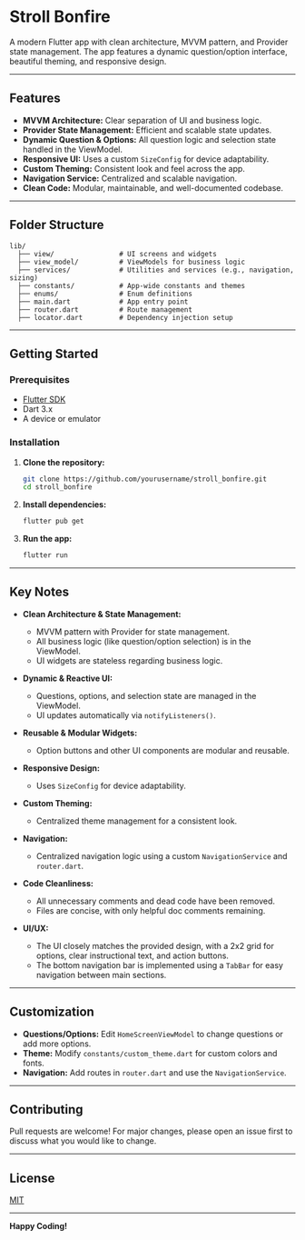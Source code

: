 # Stroll Bonfire

A modern Flutter app with clean architecture, MVVM pattern, and Provider state management. The app features a dynamic question/option interface, beautiful theming, and responsive design.

---

## Features

- **MVVM Architecture:** Clear separation of UI and business logic.
- **Provider State Management:** Efficient and scalable state updates.
- **Dynamic Question & Options:** All question logic and selection state handled in the ViewModel.
- **Responsive UI:** Uses a custom `SizeConfig` for device adaptability.
- **Custom Theming:** Consistent look and feel across the app.
- **Navigation Service:** Centralized and scalable navigation.
- **Clean Code:** Modular, maintainable, and well-documented codebase.

---

## Folder Structure

```
lib/
  ├── view/                # UI screens and widgets
  ├── view_model/          # ViewModels for business logic
  ├── services/            # Utilities and services (e.g., navigation, sizing)
  ├── constants/           # App-wide constants and themes
  ├── enums/               # Enum definitions
  ├── main.dart            # App entry point
  ├── router.dart          # Route management
  ├── locator.dart         # Dependency injection setup
```

---

## Getting Started

### Prerequisites

- [Flutter SDK](https://flutter.dev/docs/get-started/install)
- Dart 3.x
- A device or emulator

### Installation

1. **Clone the repository:**
   ```bash
   git clone https://github.com/yourusername/stroll_bonfire.git
   cd stroll_bonfire
   ```

2. **Install dependencies:**
   ```bash
   flutter pub get
   ```

3. **Run the app:**
   ```bash
   flutter run
   ```

---

## Key Notes

- **Clean Architecture & State Management:**
  - MVVM pattern with Provider for state management.
  - All business logic (like question/option selection) is in the ViewModel.
  - UI widgets are stateless regarding business logic.

- **Dynamic & Reactive UI:**
  - Questions, options, and selection state are managed in the ViewModel.
  - UI updates automatically via `notifyListeners()`.

- **Reusable & Modular Widgets:**
  - Option buttons and other UI components are modular and reusable.

- **Responsive Design:**
  - Uses `SizeConfig` for device adaptability.

- **Custom Theming:**
  - Centralized theme management for a consistent look.

- **Navigation:**
  - Centralized navigation logic using a custom `NavigationService` and `router.dart`.

- **Code Cleanliness:**
  - All unnecessary comments and dead code have been removed.
  - Files are concise, with only helpful doc comments remaining.

- **UI/UX:**
  - The UI closely matches the provided design, with a 2x2 grid for options, clear instructional text, and action buttons.
  - The bottom navigation bar is implemented using a `TabBar` for easy navigation between main sections.

---

## Customization

- **Questions/Options:** Edit `HomeScreenViewModel` to change questions or add more options.
- **Theme:** Modify `constants/custom_theme.dart` for custom colors and fonts.
- **Navigation:** Add routes in `router.dart` and use the `NavigationService`.

---

## Contributing

Pull requests are welcome! For major changes, please open an issue first to discuss what you would like to change.

---

## License

[MIT](LICENSE)

---

**Happy Coding!**
